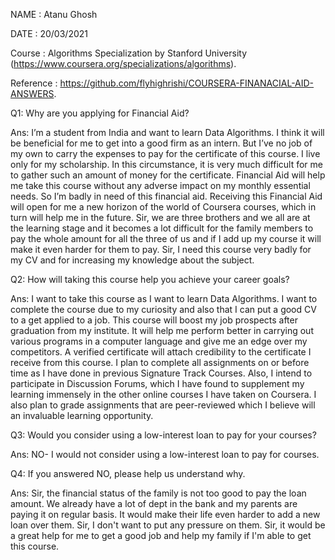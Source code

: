 NAME : Atanu Ghosh

DATE : 20/03/2021

Course : Algorithms Specialization by Stanford University (https://www.coursera.org/specializations/algorithms).

Reference : https://github.com/flyhighrishi/COURSERA-FINANACIAL-AID-ANSWERS.


Q1: Why are you applying for Financial Aid?

Ans: I’m a student from India and want to learn Data Algorithms. I think it will be beneficial for me to get into a good firm as an intern. But I’ve no job of my own to carry the expenses to pay for the certificate of this course. I live only for my scholarship. In this circumstance, it is very much difficult for me to gather such an amount of money for the certificate. Financial Aid will help me take this course without any adverse impact on my monthly essential needs. So I’m badly in need of this financial aid. Receiving this Financial Aid will open for me a new horizon of the world of Coursera courses, which in turn will help me in the future. Sir, we are three brothers and we all are at the learning stage and it becomes a lot difficult for the family members to pay the whole amount for all the three of us and if I add up my course it will make it even harder for them to pay. Sir, I need this course very badly for my CV and for increasing my knowledge about the subject.


Q2: How will taking this course help you achieve your career goals?

Ans: I want to take this course as I want to learn Data Algorithms. I want to complete the course due to my curiosity and also that I can put a good CV to a get applied to a job. This course will boost my job prospects after graduation from my institute. It will help me perform better in carrying out various programs in a computer language and give me an edge over my competitors. A verified certificate will attach credibility to the certificate I receive from this course. I plan to complete all assignments on or before time as I have done in previous Signature Track Courses. Also, I intend to participate in Discussion Forums, which I have found to supplement my learning immensely in the other online courses I have taken on Coursera. I also plan to grade assignments that are peer-reviewed which I believe will an invaluable learning opportunity.


Q3: Would you consider using a low-interest loan to pay for your courses?

Ans: NO- I would not consider using a low-interest loan to pay for courses.


Q4: If you answered NO, please help us understand why.

Ans: Sir, the financial status of the family is not too good to pay the loan amount. We already have a lot of dept in the bank and my parents are paying it on regular basis. It would make their life even harder to add a new loan over them. Sir, I don't want to put any pressure on them. Sir, it would be a great help for me to get a good job and help my family if I'm able to get this course.


